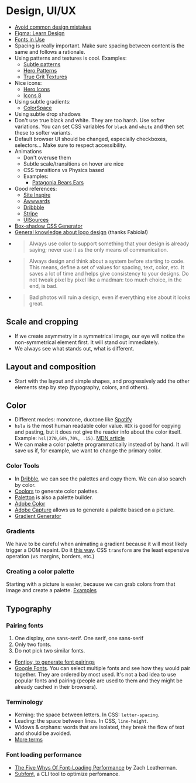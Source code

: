 # Design, UI/UX

- [Avoid common design mistakes](https://uxplanet.org/common-webpage-design-mistakes-59eed9831bd7)
- [Figma: Learn Design](https://www.figma.com/resources/learn-design)
- [Fonts in Use](https://fontsinuse.com/)
- Spacing is really important. Make sure spacing between content is the same and follows a rationale.
- Using patterns and textures is cool. Examples:
  - [Subtle patterns](https://www.toptal.com/designers/subtlepatterns/)
  - [Hero Patterns](https://www.heropatterns.com/)
  - [True Grit Textures](https://www.truegrittexturesupply.com/)
- Nice icons:
  - [Hero Icons](https://www.heropatterns.com/)
  - [Icons 8](https://icons8.com/icons)
- Using subtle gradients:
  - [ColorSpace](https://mycolor.space/gradient)
- Using subtle drop shadows
- Don't use true black and white. They are too harsh. Use softer variations. You can set CSS variables for `black` and `white` and then set these to softer variants.
- Default browser UI should be changed, especially checkboxes, selectors... Make sure to respect accessibility.
- Animations
  - Don't overuse them
  - Subtle scale/transitions on hover are nice
  - CSS transitions vs Physics based
  - Examples:
    - [Patagonia Bears Ears](http://bearsears.patagonia.com/)
- Good references:
  - [Site Inspire](https://www.siteinspire.com/)
  - [Awwwards](https://www.awwwards.com/)
  - [Dribbble](https://dribbble.com/)
  - [Stripe](https://stripe.com/au)
  - [UISources](https://www.uisources.com/)
- [Box-shadow CSS Generator](https://cssgenerator.org/box-shadow-css-generator.html)
- [General knowledge about logo design](https://www.websiteplanet.com/blog/logo-design-stats/) (thanks Fabiola!)
- > Always use color to support something that your design is already saying; never use it as the only means of communication.
- > Always design and think about a system before starting to code. This means, define a set of values for spacing, text, color, etc. It saves a lot of time and helps give consistency to your designs. Do not tweak pixel by pixel like a madman: too much choice, in the end, is bad.
- > Bad photos will ruin a design, even if everything else about it looks great.

## Scale and cropping

- If we create asymmetry in a symmetrical image, our eye will notice the non-symmetrical element first. It will stand out immediately.
- We always see what stands out, what is different.

## Layout and composition

- Start with the layout and simple shapes, and progressively add the other elements step by step (typography, colors, and others).

## Color

- Different modes: monotone, duotone like [Spotify](https://www.google.com/search?q=duotone+spotify&rlz=1C1CHBF_enAU875AU875&sxsrf=ACYBGNRjmml9usDz0b0XvtQ_a-65EeSfgw:1577268774513&source=lnms&tbm=isch&sa=X&ved=2ahUKEwjCqJSIyNDmAhXnA2MBHdzjC_YQ_AUoAXoECAwQAw&biw=1536&bih=754)
- `hsla` is the most human readable color value. `HEX` is good for copying and pasting, but it does not give the reader info about the color itself. Example: `hsl(270,60%,70%, .15)`. [MDN article](https://developer.mozilla.org/en-US/docs/Web/CSS/color_value)
- We can make a color palette programmatically instead of by hand. It will save us if, for example, we want to change the primary color.

### Color Tools

- In [Dribble](https://dribbble.com/), we can see the palettes and copy them. We can also search by color.
- [Coolors](https://coolors.co/) to generate color palettes.
- [Paletton](http://paletton.com/#uid=1000u0kllllaFw0g0qFqFg0w0aF) is also a palette builder.
- [Adobe Color](https://color.adobe.com/create)
- [Adobe Capture](https://www.adobe.com/products/capture.html) allows us to generate a palette based on a picture.
- [Gradient Generator](https://www.colorzilla.com/gradient-editor/)

### Gradients

We have to be careful when animating a gradient because it will most likely trigger a DOM repaint. Do it [this way](https://codepen.io/sdras/pen/akAWPR/). CSS `transform` are the least expensive operation (vs margins, borders, etc.)

### Creating a color palette

Starting with a picture is easier, because we can grab colors from that image and create a palette. [Examples](https://visme.co/blog/website-color-schemes/)

## Typography

### Pairing fonts

1. One display, one sans-serif. One serif, one sans-serif
2. Only two fonts.
3. Do not pick two similar fonts.

- [Fontjoy, to generate font pairings](https://fontjoy.com/)
- [Google Fonts](https://fonts.google.com/). You can select multiple fonts and see how they would pair together. They are ordered by most used. It's not a bad idea to use popular fonts and pairing (people are used to them and they might be already cached in their browsers).

### Terminology

- Kerning: the space between letters. In CSS: `letter-spacing`.
- Leading: the space between lines. In CSS, `line-height`.
- Widows & orphans: words that are isolated, they break the flow of text and should be avoided.
- [More terms](https://creativemarket.com/blog/typography-terms-cheatsheet?utm_source=Link&utm_medium=CM+Social+Share&utm_campaign=Blog+Post+Social+Share&utm_content=Free+Typography+Basics+Cheatsheet%3A+Anatomy%2C+Classification+%26+Special+Terms+%7E+Creative+Market+Blog&ts=201811)

### Font loading performance

- [The Five Whys Of Font-Loading Performance](https://www.zachleat.com/web/five-whys/) by Zach Leatherman.
- [Subfont](https://github.com/Munter/subfont), a CLI tool to optimize perfomance.
